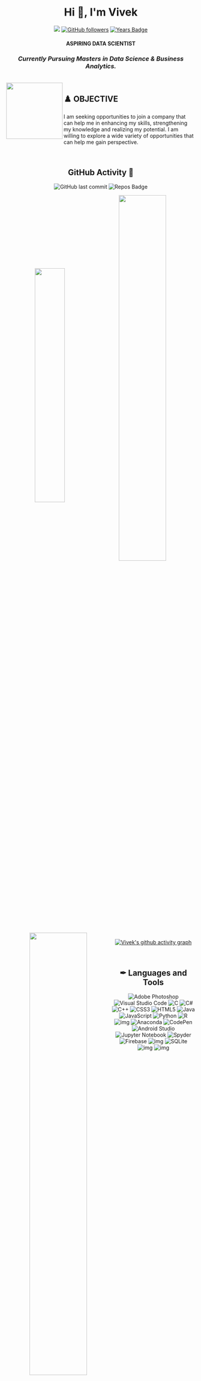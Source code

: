 <div align = "center">
<h1 align="center">Hi 👋, I'm Vivek</h1>
  
![](https://komarev.com/ghpvc/?username=7Vivek&label=PROFILE+VIEWS&color=41B883)
[![GitHub followers](https://img.shields.io/github/followers/7Vivek.svg?style=social&label=Followers&maxAge=2592000)](https://github.com/7Vivek?tab=followers)
[![Years Badge](https://badges.pufler.dev/years/7Vivek?color=0d98ba)](https://badges.pufler.dev)
  
</div>

<h4 align="center">ASPIRING DATA SCIENTIST</h4>
<h3 align="center"><i>Currently Pursuing Masters in Data Science & Business Analytics.</i></h3>
</br>

<img align = "left" src="https://user-images.githubusercontent.com/77670138/137456195-9ee9b879-dd2e-4976-8609-b6d40eae057c.png" style="width:150px;height:150px;">    

<h2>♟️ OBJECTIVE </h2>
<p>I am seeking opportunities to join a company that can help me in enhancing my skills, strengthening my knowledge and realizing my potential. I am willing to explore a wide variety of opportunities that can help me gain perspective.</p>
</br>

<div align = "center">

<h2> GitHub Activity 🚀</h2>
  
![GitHub last commit](https://img.shields.io/github/last-commit/7Vivek/7Vivek?color=41B883)
![Repos Badge](https://badges.pufler.dev/repos/7Vivek?color=0d98ba)

  
<a href="https://github.com/7Vivek/7Vivek"><img align="center" width="40%" src="https://github-readme-stats.vercel.app/api/top-langs/?username=7Vivek&layout=compact&theme=vue-dark"></a>&nbsp;&nbsp;&nbsp;&nbsp;
<a href="https://github.com/7Vivek/7Vivek"><img align="center" width="50%" src="https://github-readme-stats.vercel.app/api?username=7Vivek&show_icons=true&theme=vue-dark"></a>
</br></br>
<a href="https://github.com/7Vivek/7Vivek"><img align="left" width="55%" src="https://github-readme-streak-stats.herokuapp.com/?user=7Vivek&theme=vue-dark"></a>
<img align = "right" src="https://user-images.githubusercontent.com/77670138/137580081-a28dc3c4-036e-4e84-88fb-8c2e99a194a1.gif" style="width:300px;height:220px;">    
[![Vivek's github activity graph](https://activity-graph.herokuapp.com/graph?username=7Vivek&theme=nord&border_radius=100)](https://github.com/7Vivek/7Vivek)

</div>

</br>

<h2 align="center"> ✒ Languages and Tools </h2>
<div align = "center">

![Adobe Photoshop](https://img.shields.io/badge/adobephotoshop-%2331A8FF.svg?style=for-the-badge&logo=adobephotoshop&logoColor=white)
![Visual Studio Code](https://img.shields.io/badge/Visual%20Studio%20Code-0078d7.svg?style=for-the-badge&logo=visual-studio-code&logoColor=white)
![C](https://img.shields.io/badge/c-%2300599C.svg?style=for-the-badge&logo=c&logoColor=white)
![C#](https://img.shields.io/badge/c%23-%23239120.svg?style=for-the-badge&logo=c-sharp&logoColor=white)
![C++](https://img.shields.io/badge/c++-%2300599C.svg?style=for-the-badge&logo=c%2B%2B&logoColor=white)
![CSS3](https://img.shields.io/badge/css3-%231572B6.svg?style=for-the-badge&logo=css3&logoColor=white)
![HTML5](https://img.shields.io/badge/html5-%23E34F26.svg?style=for-the-badge&logo=html5&logoColor=white)
![Java](https://img.shields.io/badge/java-%23ED8B00.svg?style=for-the-badge&logo=java&logoColor=white)
![JavaScript](https://img.shields.io/badge/javascript-%23323330.svg?style=for-the-badge&logo=javascript&logoColor=%23F7DF1E)
![Python](https://img.shields.io/badge/python-3670A0?style=for-the-badge&logo=python&logoColor=ffdd54)
![R](https://img.shields.io/badge/r-%23276DC3.svg?style=for-the-badge&logo=r&logoColor=white)
![img](https://img.shields.io/badge/RStudio-75AADB?style=for-the-badge&logo=RStudio&logoColor=white)
![Anaconda](https://img.shields.io/badge/Anaconda-%2344A833.svg?style=for-the-badge&logo=anaconda&logoColor=white)
![CodePen](https://img.shields.io/badge/CodePen-white?style=for-the-badge&logo=codepen&logoColor=black)
![Android Studio](https://img.shields.io/badge/Android%20Studio-3DDC84.svg?style=for-the-badge&logo=android-studio&logoColor=white)
![Jupyter Notebook](https://img.shields.io/badge/jupyter-%23FA0F00.svg?style=for-the-badge&logo=jupyter&logoColor=white)
![Spyder](https://img.shields.io/badge/Spyder-838485?style=for-the-badge&logo=spyder%20ide&logoColor=maroon)
![Firebase](https://img.shields.io/badge/firebase-%23039BE5.svg?style=for-the-badge&logo=firebase)
![img](https://img.shields.io/badge/PowerBI-F2C811?style=for-the-badge&logo=Power%20BI&logoColor=white)
![SQLite](https://img.shields.io/badge/sqlite-%2307405e.svg?style=for-the-badge&logo=sqlite&logoColor=white)
![img](https://img.shields.io/badge/Colab-F9AB00?style=for-the-badge&logo=googlecolab&color=525252)
![img](https://img.shields.io/badge/Wordpress-21759B?style=for-the-badge&logo=wordpress&logoColor=white)
 </div>

